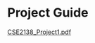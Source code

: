 # Project Guide

[CSE2138_Project1.pdf](https://github.com/nesrinsimsek/systems-programming-data-type-converter/files/11344350/CSE2138_Project1.pdf)
